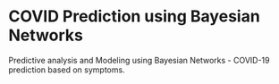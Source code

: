 # COVID Prediction using Bayesian Networks
 Predictive analysis and Modeling using Bayesian Networks - COVID-19 prediction based on symptoms.
